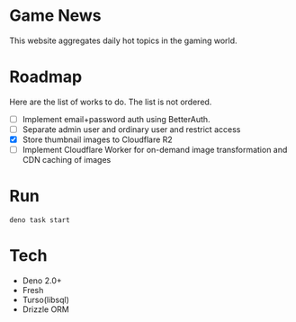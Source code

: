 # Game News

This website aggregates daily hot topics in the gaming world.

# Roadmap

Here are the list of works to do. The list is not ordered.

- [ ] Implement email+password auth using BetterAuth.
- [ ] Separate admin user and ordinary user and restrict access
- [x] Store thumbnail images to Cloudflare R2
- [ ] Implement Cloudflare Worker for on-demand image transformation and CDN
      caching of images

# Run

```
deno task start
```

# Tech

- Deno 2.0+
- Fresh
- Turso(libsql)
- Drizzle ORM
